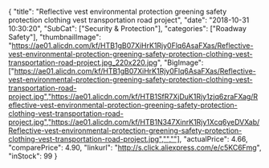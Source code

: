 {
	"title": "Reflective vest environmental protection greening safety protection clothing vest transportation road project",
	"date": "2018-10-31 10:30:20",
	"SubCat": ["Security & Protection"],
	"categories": ["Roadway Safety"],
	"thumbnailImage": "https://ae01.alicdn.com/kf/HTB1gB07XiHrK1Rjy0Flq6AsaFXas/Reflective-vest-environmental-protection-greening-safety-protection-clothing-vest-transportation-road-project.jpg_220x220.jpg",
	"BigImage": ["https://ae01.alicdn.com/kf/HTB1gB07XiHrK1Rjy0Flq6AsaFXas/Reflective-vest-environmental-protection-greening-safety-protection-clothing-vest-transportation-road-project.jpg","https://ae01.alicdn.com/kf/HTB1SfR7XjDuK1Rjy1zjq6zraFXag/Reflective-vest-environmental-protection-greening-safety-protection-clothing-vest-transportation-road-project.jpg","https://ae01.alicdn.com/kf/HTB1N347XinrK1Rjy1Xcq6yeDVXab/Reflective-vest-environmental-protection-greening-safety-protection-clothing-vest-transportation-road-project.jpg","",""],
	"actualPrice": 4.66,
	"comparePrice": 4.90,
	"linkurl": "http://s.click.aliexpress.com/e/c5KC6Fmg",
	"inStock": 99
}
